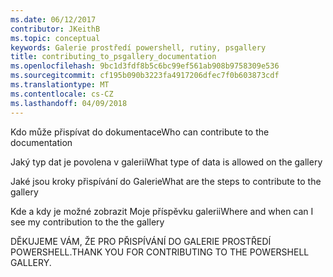 ```yaml
---
ms.date: 06/12/2017
contributor: JKeithB
ms.topic: conceptual
keywords: Galerie prostředí powershell, rutiny, psgallery
title: contributing_to_psgallery_documentation
ms.openlocfilehash: 9bc1d3fdf8b5c6bc99ef561ab908b9758309e536
ms.sourcegitcommit: cf195b090b3223fa4917206dfec7f0b603873cdf
ms.translationtype: MT
ms.contentlocale: cs-CZ
ms.lasthandoff: 04/09/2018
---
```

<span data-ttu-id="d6c8d-103">Kdo může přispívat do dokumentace</span><span class="sxs-lookup"><span data-stu-id="d6c8d-103">Who can contribute to the documentation</span></span>

<span data-ttu-id="d6c8d-104">Jaký typ dat je povolena v galerii</span><span class="sxs-lookup"><span data-stu-id="d6c8d-104">What type of data is allowed on the gallery</span></span>

<span data-ttu-id="d6c8d-105">Jaké jsou kroky přispívání do Galerie</span><span class="sxs-lookup"><span data-stu-id="d6c8d-105">What are the steps to contribute to the gallery</span></span>

<span data-ttu-id="d6c8d-106">Kde a kdy je možné zobrazit Moje příspěvku galerii</span><span class="sxs-lookup"><span data-stu-id="d6c8d-106">Where and when can I see my contribution to the the gallery</span></span>

<span data-ttu-id="d6c8d-107">DĚKUJEME VÁM, ŽE PRO PŘISPÍVÁNÍ DO GALERIE PROSTŘEDÍ POWERSHELL.</span><span class="sxs-lookup"><span data-stu-id="d6c8d-107">THANK YOU FOR CONTRIBUTING TO THE POWERSHELL GALLERY.</span></span>